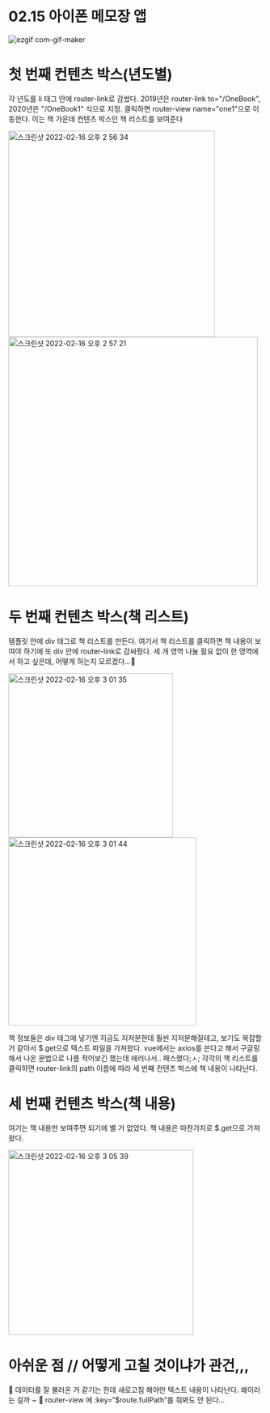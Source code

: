 # 02.15 아이폰 메모장 앱

![ezgif com-gif-maker](https://user-images.githubusercontent.com/93234748/154204755-fbbf04e1-9556-46b8-93fe-027cef956b44.gif)

# 첫 번째 컨텐츠 박스(년도별)

각 년도를 li 태그 안에 router-link로 감쌌다. 2019년은 router-link to="/OneBook", 2020년은 "/OneBook1" 식으로 지정.
클릭하면 router-view name="one1"으로 이동한다. 이는 책 가운데 컨텐츠 박스인 책 리스트를 보여준다

<img width="408" alt="스크린샷 2022-02-16 오후 2 56 34" src="https://user-images.githubusercontent.com/93234748/154205127-670f250f-fab6-470d-b257-05909114835c.png">
<img width="493" alt="스크린샷 2022-02-16 오후 2 57 21" src="https://user-images.githubusercontent.com/93234748/154205133-528a25af-df47-463c-afe8-1debfd3a88ff.png">

# 두 번째 컨텐츠 박스(책 리스트)

템플릿 안에 div 태그로 책 리스트를 만든다. 여기서 책 리스트를 클릭하면 책 내용이 보여야 하기에 또 div 안에 router-link로 감싸줬다. 세 개 영역 나눌 필요 없이 한 영역에서 하고 싶은데, 어떻게 하는지 모르겠다...🥲

<img width="325" alt="스크린샷 2022-02-16 오후 3 01 35" src="https://user-images.githubusercontent.com/93234748/154205645-80429c01-95ac-450c-b7ea-aa6f478ea3b6.png">
<img width="372" alt="스크린샷 2022-02-16 오후 3 01 44" src="https://user-images.githubusercontent.com/93234748/154205646-cb243b0c-d3e3-4dba-8cdf-2342ba12af1d.png">

책 정보들은 div 태그에 넣기엔 지금도 지저분한데 훨씬 지저분해질테고, 보기도 복잡할 거 같아서 $.get으로 텍스트 파일을 가져왔다. vue에서는 axios를 쓴다고 해서 구글링 해서 나온 문법으로 나름 적어보긴 했는데 에러나서.. 패스했다;ㅅ;
각각의 책 리스트를 클릭하면 router-link의 path 이름에 따라 세 번째 컨텐츠 박스에 책 내용이 나타난다.

# 세 번째 컨텐츠 박스(책 내용)

여기는 책 내용만 보여주면 되기에 별 거 없었다. 책 내용은 마찬가지로 $.get으로 가져왔다. 

<img width="366" alt="스크린샷 2022-02-16 오후 3 05 39" src="https://user-images.githubusercontent.com/93234748/154206106-34f41980-b9c8-4efa-bf23-eee7425e5c22.png">

# 아쉬운 점 // 어떻게 고칠 것이냐가 관건,,,

📌 데이터를 잘 불러온 거 같기는 한데 새로고침 해야만 텍스트 내용이 나타난다. 왜이러는 걸까 ~ 
📌 router-view 에 :key=“$route.fullPath”를 줘봐도 안 된다...
